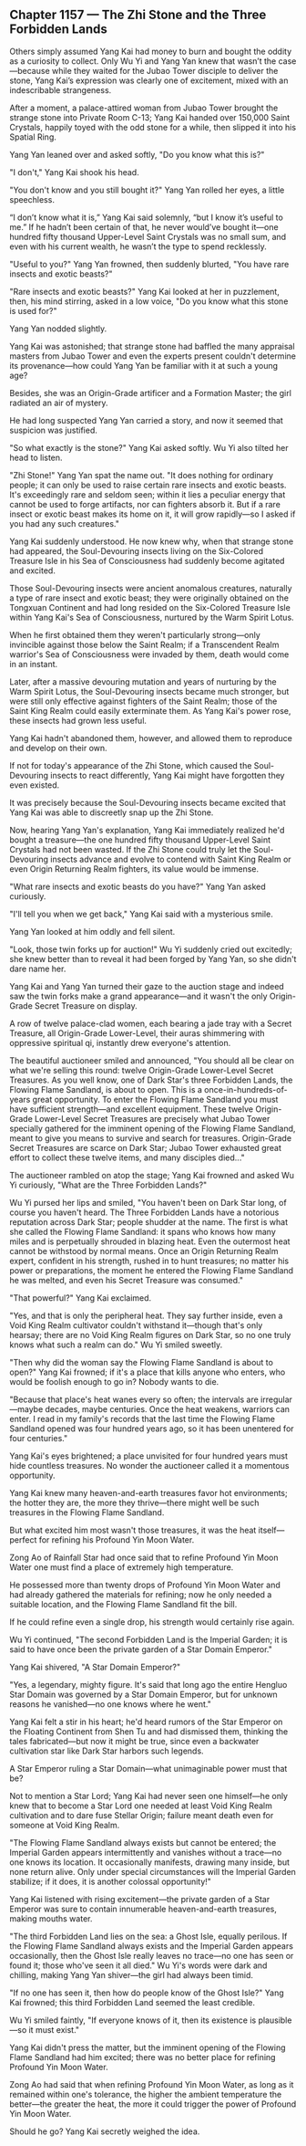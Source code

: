 ## Chapter 1157 — The Zhi Stone and the Three Forbidden Lands

Others simply assumed Yang Kai had money to burn and bought the oddity as a curiosity to collect. Only Wu Yi and Yang Yan knew that wasn’t the case—because while they waited for the Jubao Tower disciple to deliver the stone, Yang Kai’s expression was clearly one of excitement, mixed with an indescribable strangeness.

After a moment, a palace-attired woman from Jubao Tower brought the strange stone into Private Room C-13; Yang Kai handed over 150,000 Saint Crystals, happily toyed with the odd stone for a while, then slipped it into his Spatial Ring.

Yang Yan leaned over and asked softly, "Do you know what this is?"

"I don't," Yang Kai shook his head.

"You don't know and you still bought it?" Yang Yan rolled her eyes, a little speechless.

“I don’t know what it is,” Yang Kai said solemnly, “but I know it’s useful to me.” If he hadn’t been certain of that, he never would’ve bought it—one hundred fifty thousand Upper-Level Saint Crystals was no small sum, and even with his current wealth, he wasn’t the type to spend recklessly.

"Useful to you?" Yang Yan frowned, then suddenly blurted, "You have rare insects and exotic beasts?"

"Rare insects and exotic beasts?" Yang Kai looked at her in puzzlement, then, his mind stirring, asked in a low voice, "Do you know what this stone is used for?"

Yang Yan nodded slightly.

Yang Kai was astonished; that strange stone had baffled the many appraisal masters from Jubao Tower and even the experts present couldn't determine its provenance—how could Yang Yan be familiar with it at such a young age?

Besides, she was an Origin-Grade artificer and a Formation Master; the girl radiated an air of mystery.

He had long suspected Yang Yan carried a story, and now it seemed that suspicion was justified.

"So what exactly is the stone?" Yang Kai asked softly. Wu Yi also tilted her head to listen.

"Zhi Stone!" Yang Yan spat the name out. "It does nothing for ordinary people; it can only be used to raise certain rare insects and exotic beasts. It's exceedingly rare and seldom seen; within it lies a peculiar energy that cannot be used to forge artifacts, nor can fighters absorb it. But if a rare insect or exotic beast makes its home on it, it will grow rapidly—so I asked if you had any such creatures."

Yang Kai suddenly understood. He now knew why, when that strange stone had appeared, the Soul-Devouring insects living on the Six-Colored Treasure Isle in his Sea of Consciousness had suddenly become agitated and excited.

Those Soul-Devouring insects were ancient anomalous creatures, naturally a type of rare insect and exotic beast; they were originally obtained on the Tongxuan Continent and had long resided on the Six-Colored Treasure Isle within Yang Kai's Sea of Consciousness, nurtured by the Warm Spirit Lotus.

When he first obtained them they weren't particularly strong—only invincible against those below the Saint Realm; if a Transcendent Realm warrior's Sea of Consciousness were invaded by them, death would come in an instant.

Later, after a massive devouring mutation and years of nurturing by the Warm Spirit Lotus, the Soul-Devouring insects became much stronger, but were still only effective against fighters of the Saint Realm; those of the Saint King Realm could easily exterminate them. As Yang Kai's power rose, these insects had grown less useful.

Yang Kai hadn't abandoned them, however, and allowed them to reproduce and develop on their own.

If not for today's appearance of the Zhi Stone, which caused the Soul-Devouring insects to react differently, Yang Kai might have forgotten they even existed.

It was precisely because the Soul-Devouring insects became excited that Yang Kai was able to discreetly snap up the Zhi Stone.

Now, hearing Yang Yan's explanation, Yang Kai immediately realized he'd bought a treasure—the one hundred fifty thousand Upper-Level Saint Crystals had not been wasted. If the Zhi Stone could truly let the Soul-Devouring insects advance and evolve to contend with Saint King Realm or even Origin Returning Realm fighters, its value would be immense.

"What rare insects and exotic beasts do you have?" Yang Yan asked curiously.

"I'll tell you when we get back," Yang Kai said with a mysterious smile.

Yang Yan looked at him oddly and fell silent.

"Look, those twin forks up for auction!" Wu Yi suddenly cried out excitedly; she knew better than to reveal it had been forged by Yang Yan, so she didn't dare name her.

Yang Kai and Yang Yan turned their gaze to the auction stage and indeed saw the twin forks make a grand appearance—and it wasn't the only Origin-Grade Secret Treasure on display.

A row of twelve palace-clad women, each bearing a jade tray with a Secret Treasure, all Origin-Grade Lower-Level, their auras shimmering with oppressive spiritual qi, instantly drew everyone's attention.

The beautiful auctioneer smiled and announced, "You should all be clear on what we're selling this round: twelve Origin-Grade Lower-Level Secret Treasures. As you well know, one of Dark Star's three Forbidden Lands, the Flowing Flame Sandland, is about to open. This is a once-in-hundreds-of-years great opportunity. To enter the Flowing Flame Sandland you must have sufficient strength—and excellent equipment. These twelve Origin-Grade Lower-Level Secret Treasures are precisely what Jubao Tower specially gathered for the imminent opening of the Flowing Flame Sandland, meant to give you means to survive and search for treasures. Origin-Grade Secret Treasures are scarce on Dark Star; Jubao Tower exhausted great effort to collect these twelve items, and many disciples died..."

The auctioneer rambled on atop the stage; Yang Kai frowned and asked Wu Yi curiously, "What are the Three Forbidden Lands?"

Wu Yi pursed her lips and smiled, "You haven't been on Dark Star long, of course you haven't heard. The Three Forbidden Lands have a notorious reputation across Dark Star; people shudder at the name. The first is what she called the Flowing Flame Sandland: it spans who knows how many miles and is perpetually shrouded in blazing heat. Even the outermost heat cannot be withstood by normal means. Once an Origin Returning Realm expert, confident in his strength, rushed in to hunt treasures; no matter his power or preparations, the moment he entered the Flowing Flame Sandland he was melted, and even his Secret Treasure was consumed."

"That powerful?" Yang Kai exclaimed.

"Yes, and that is only the peripheral heat. They say further inside, even a Void King Realm cultivator couldn't withstand it—though that's only hearsay; there are no Void King Realm figures on Dark Star, so no one truly knows what such a realm can do." Wu Yi smiled sweetly.

"Then why did the woman say the Flowing Flame Sandland is about to open?" Yang Kai frowned; if it's a place that kills anyone who enters, who would be foolish enough to go in? Nobody wants to die.

"Because that place's heat wanes every so often; the intervals are irregular—maybe decades, maybe centuries. Once the heat weakens, warriors can enter. I read in my family's records that the last time the Flowing Flame Sandland opened was four hundred years ago, so it has been unentered for four centuries."

Yang Kai's eyes brightened; a place unvisited for four hundred years must hide countless treasures. No wonder the auctioneer called it a momentous opportunity.

Yang Kai knew many heaven-and-earth treasures favor hot environments; the hotter they are, the more they thrive—there might well be such treasures in the Flowing Flame Sandland.

But what excited him most wasn't those treasures, it was the heat itself—perfect for refining his Profound Yin Moon Water.

Zong Ao of Rainfall Star had once said that to refine Profound Yin Moon Water one must find a place of extremely high temperature.

He possessed more than twenty drops of Profound Yin Moon Water and had already gathered the materials for refining; now he only needed a suitable location, and the Flowing Flame Sandland fit the bill.

If he could refine even a single drop, his strength would certainly rise again.

Wu Yi continued, "The second Forbidden Land is the Imperial Garden; it is said to have once been the private garden of a Star Domain Emperor."

Yang Kai shivered, "A Star Domain Emperor?"

"Yes, a legendary, mighty figure. It's said that long ago the entire Hengluo Star Domain was governed by a Star Domain Emperor, but for unknown reasons he vanished—no one knows where he went."

Yang Kai felt a stir in his heart; he'd heard rumors of the Star Emperor on the Floating Continent from Shen Tu and had dismissed them, thinking the tales fabricated—but now it might be true, since even a backwater cultivation star like Dark Star harbors such legends.

A Star Emperor ruling a Star Domain—what unimaginable power must that be?

Not to mention a Star Lord; Yang Kai had never seen one himself—he only knew that to become a Star Lord one needed at least Void King Realm cultivation and to dare fuse Stellar Origin; failure meant death even for someone at Void King Realm.

"The Flowing Flame Sandland always exists but cannot be entered; the Imperial Garden appears intermittently and vanishes without a trace—no one knows its location. It occasionally manifests, drawing many inside, but none return alive. Only under special circumstances will the Imperial Garden stabilize; if it does, it is another colossal opportunity!"

Yang Kai listened with rising excitement—the private garden of a Star Emperor was sure to contain innumerable heaven-and-earth treasures, making mouths water.

"The third Forbidden Land lies on the sea: a Ghost Isle, equally perilous. If the Flowing Flame Sandland always exists and the Imperial Garden appears occasionally, then the Ghost Isle really leaves no trace—no one has seen or found it; those who've seen it all died." Wu Yi's words were dark and chilling, making Yang Yan shiver—the girl had always been timid.

"If no one has seen it, then how do people know of the Ghost Isle?" Yang Kai frowned; this third Forbidden Land seemed the least credible.

Wu Yi smiled faintly, "If everyone knows of it, then its existence is plausible—so it must exist."

Yang Kai didn't press the matter, but the imminent opening of the Flowing Flame Sandland had him excited; there was no better place for refining Profound Yin Moon Water.

Zong Ao had said that when refining Profound Yin Moon Water, as long as it remained within one's tolerance, the higher the ambient temperature the better—the greater the heat, the more it could trigger the power of Profound Yin Moon Water.

Should he go? Yang Kai secretly weighed the idea.